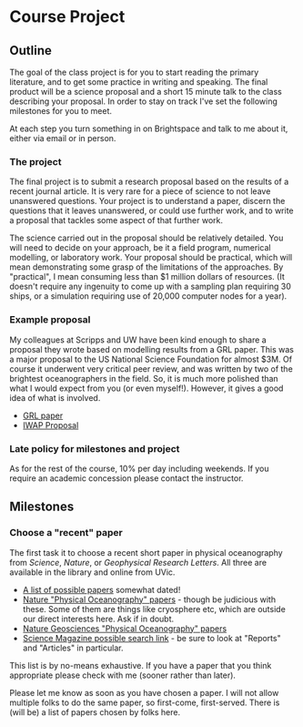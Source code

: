 # Course Project

## Outline

The goal of the class project is for you to start reading the primary literature, and to get some practice in writing and speaking. The final product will be a science proposal and a short 15 minute talk to the class describing your proposal. In order to stay on track I've set the following milestones for you to meet.

At each step you turn something in on Brightspace and talk to me about it, either via email or in person.

### The project

The final project is to submit a research proposal based on the results of a recent journal article. It is very rare for a piece of science to not leave unanswered questions. Your project is to understand a paper, discern the questions that it leaves unanswered, or could use further work, and to write a proposal that tackles some aspect of that further work.

The science carried out in the proposal should be relatively detailed. You will need to decide on your approach, be it a field program, numerical modelling, or laboratory work. Your proposal should be practical, which will mean demonstrating some grasp of the limitations of the approaches. By "practical", I mean consuming less than $1 million dollars of resources. (It doesn't require any ingenuity to come up with a sampling plan requiring 30 ships, or a simulation requiring use of 20,000 computer nodes for a year).

### Example proposal

My colleagues at Scripps and UW have been kind enough to share a proposal they wrote based on modelling results from a GRL paper. This was a major proposal to the US National Science Foundation for almost $3M. Of course it underwent very critical peer review, and was written by two of the brightest oceanographers in the field. So, it is much more polished than what I would expect from you (or even myself!). However, it gives a good idea of what is involved.

- [GRL paper](./pdfs/MacKinnon_Winters_05a.pdf)
- [IWAP Proposal](./pdfs/IwapProposal.pdf)

### Late policy for milestones and project

As for the rest of the course, 10% per day including weekends.  If you require an academic concession please contact the instructor.

## Milestones

### Choose a "recent" paper

The first task it to choose a recent short paper in physical oceanography from *Science*, *Nature*, or *Geophysical Research Letters*. All three are available in the library and online from UVic.

- [A list of possible papers](./ProjectPossiblePapers) somewhat dated!
- [Nature "Physical Oceanography" papers](https://www.nature.com/subjects/physical-oceanography/nature) - though be judicious with these.  Some of them are things like cryosphere etc, which are outside our direct interests here.  Ask if in doubt.
- [Nature Geosciences "Physical Oceanography" papers](https://www.nature.com/subjects/physical-oceanography/ngeo)
- [Science Magazine possible search link](https://www.science.org/action/doSearch?field1=AllField&text1=Physical+oceanography&field2=AllField&text2=&publication%5B%5D=science&publication%5B%5D=science&publication=&Ppub=&AfterMonth=&AfterYear=2010&BeforeMonth=&BeforeYear=2023) - be sure to look at "Reports" and "Articles" in particular.


This list is by no-means exhaustive. If you have a paper that you think appropriate please check with me (sooner rather than later).

Please let me know as soon as you have chosen a paper. I will not allow multiple folks to do the same paper, so first-come, first-served. There is (will be) a list of papers chosen by folks here.

